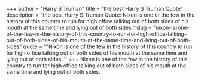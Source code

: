 +++
author = "Harry S Truman"
title = "the best Harry S Truman Quote"
description = "the best Harry S Truman Quote: Nixon is one of the few in the history of this country to run for high office talking out of both sides of his mouth at the same time and lying out of both sides."
slug = "nixon-is-one-of-the-few-in-the-history-of-this-country-to-run-for-high-office-talking-out-of-both-sides-of-his-mouth-at-the-same-time-and-lying-out-of-both-sides"
quote = '''Nixon is one of the few in the history of this country to run for high office talking out of both sides of his mouth at the same time and lying out of both sides.'''
+++
Nixon is one of the few in the history of this country to run for high office talking out of both sides of his mouth at the same time and lying out of both sides.
